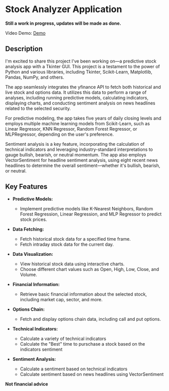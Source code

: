 # Stock Analyzer Application

**Still a work in progress, updates will be made as done.** 

Video Demo: [Demo](https://www.youtube.com/watch?v=94ulqcBaaxY)

## Description

I'm excited to share this project I've been working on—a predictive stock analysis app with a Tkinter GUI. This project is a testament to the power of Python and various libraries, including Tkinter, Scikit-Learn, Matplotlib, Pandas, NumPy, and others.

The app seamlessly integrates the yfinance API to fetch both historical and live stock and options data. It utilizes this data to perform a range of analyses, including running predictive models, calculating indicators, displaying charts, and conducting sentiment analysis on news headlines related to the selected security.

For predictive modeling, the app takes five years of daily closing levels and employs multiple machine learning models from Scikit-Learn, such as Linear Regressor, KNN Regressor, Random Forest Regressor, or MLPRegressor, depending on the user's preference.

Sentiment analysis is a key feature, incorporating the calculation of technical indicators and leveraging industry-standard interpretations to gauge bullish, bearish, or neutral momentum. The app also employs VectorSentiment for headline sentiment analysis, using eight recent news headlines to determine the overall sentiment—whether it's bullish, bearish, or neutral.

## Key Features

- **Predictive Models:**
  - Implement predictive models like K-Nearest Neighbors, Random Forest Regression, Linear Regression, and MLP Regressor to predict stock prices.

- **Data Fetching:**

  - Fetch historical stock data for a specified time frame.
  - Fetch intraday stock data for the current day.

- **Data Visualization:**

  - View historical stock data using interactive charts.
  - Choose different chart values such as Open, High, Low, Close, and Volume.

- **Financial Information:**

  - Retrieve basic financial information about the selected stock, including market cap, sector, and more.

- **Options Chain:**

  - Fetch and display options chain data, including call and put options.

- **Technical Indicators:**

  - Calculate a variety of technical indicators 
  - Calculate the "Best" time to purschase a stock based on the indicators sentiment
    
- **Sentiment Analysis:**

  - Calculate a sentiment based on technical indicators 
  - Calculate sentiment based on news headlines using VectorSentiment
  

**Not financial advice**
